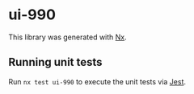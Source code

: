 # ui-990

This library was generated with [Nx](https://nx.dev).

## Running unit tests

Run `nx test ui-990` to execute the unit tests via [Jest](https://jestjs.io).
